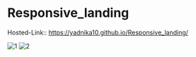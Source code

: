 # Responsive_landing
Hosted-Link:: https://yadnika10.github.io/Responsive_landing/

![1](https://github.com/yadnika10/Responsive_landing/assets/122971264/a645745c-f8cd-497e-8e89-ba5368cd22a3)
![2](https://github.com/yadnika10/Responsive_landing/assets/122971264/b5c52895-78f9-48a9-99d4-6585c5f8b290)

